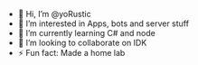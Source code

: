 - 👋 Hi, I’m @yoRustic
- 👀 I’m interested in Apps, bots and server stuff
- 🌱 I’m currently learning C# and node
- 💞️ I’m looking to collaborate on IDK
- ⚡ Fun fact: Made a home lab

<!---
yoRustic/yoRustic is a ✨ special ✨ repository because its `README.md` (this file) appears on your GitHub profile.
You can click the Preview link to take a look at your changes.
--->
